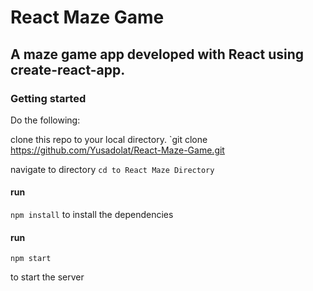 # React Maze Game

## A maze game app developed with React using create-react-app.

### Getting started

Do the following:

clone this repo to your local directory.
`git clone https://github.com/Yusadolat/React-Maze-Game.git

navigate to directory
`cd to React Maze Directory`

#### run

`npm install`
to install the dependencies

#### run

`npm start`

to start the server
